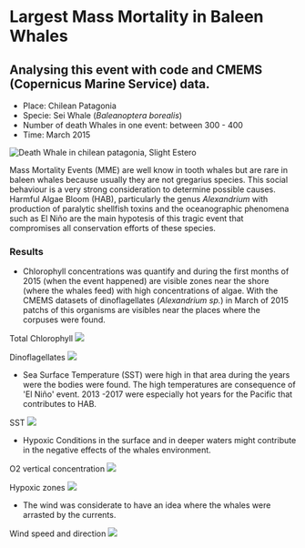 # Largest Mass Mortality in Baleen Whales

## Analysing this event with code and CMEMS (Copernicus Marine Service) data.

- Place: Chilean Patagonia
- Specie: Sei Whale (*Baleanoptera borealis*)
- Number of death Whales in one event: between 300 - 400
- Time: March 2015

![Death Whale in chilean patagonia, Slight Estero](images/whale.jpg)


Mass Mortality Events (MME) are well know in tooth whales but are rare in baleen whales because usually they are not gregarius species. This social behaviour is a very strong consideration to determine possible causes. Harmful Algae Bloom (HAB), particularly the genus *Alexandrium* with production of paralytic shellfish toxins and the oceanographic phenomena such as El Niño are the main hypotesis of this tragic event that compromises all conservation efforts of these species.


### Results

- Chlorophyll concentrations was quantify and during the first months of 2015 (when the event happened) are visible zones near the shore (where the whales feed) with high concentrations of algae. With the CMEMS datasets of dinoflagellates (*Alexandrium sp.*) in March of 2015 patchs of this organisms are visibles near the places where the corpuses were found.  

Total Chlorophyll ![](images/chl-dino/penas_chl_15-3.png)

Dinoflagellates ![](images/chl-dino/dino_15_3.png)


- Sea Surface Temperature (SST) were high in that area during the years were the bodies were found. The high temperatures are consequence of 'El Niño' event. 2013 -2017 were especially hot years for the Pacific that contributes to HAB.

SST ![](images/temp/sst_penas_16-2.png)



- Hypoxic Conditions in the surface and in deeper waters might contribute in the negative effects of the whales environment.

O2 vertical concentration ![](images/oxygen-nut/o2_vertical_profile163.png)


Hypoxic zones ![](images/oxygen-nut/hypoxia_assessment_16_3.png)



- The wind was considerate to have an idea where the whales were arrasted by the currents.


Wind speed and direction ![](images/wind/wind_evolution_penas_march2105-1.png)

